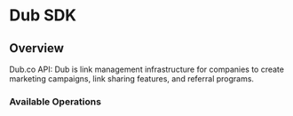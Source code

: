 # Dub SDK

## Overview

Dub.co API: Dub is link management infrastructure for companies to create marketing campaigns, link sharing features, and referral programs.

### Available Operations
